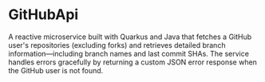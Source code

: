# GitHubApi
A reactive microservice built with Quarkus and Java that fetches a GitHub user's repositories (excluding forks) and retrieves detailed branch information—including branch names and last commit SHAs. The service handles errors gracefully by returning a custom JSON error response when the GitHub user is not found.
